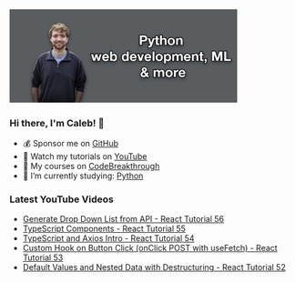 <img src="github-cover-photo-my-face.jpg" width="400px" />

### Hi there, I'm Caleb! 🍛

- 💰 Sponsor me on [GitHub](https://github.com/sponsors/CalebCurry)
- 🎥 Watch my tutorials on [YouTube](https://www.youtube.com/calebthevideomaker2)
- 📗 My courses on [CodeBreakthrough](https://www.codebreakthrough.com)
- 🤔 I’m currently studying: [Python](https://www.youtube.com/watch?v=s3IvdkCq2_c&t=4254s)

### Latest YouTube Videos
<!-- YOUTUBE:START -->
- [Generate Drop Down List from API - React Tutorial 56](https://www.youtube.com/watch?v=Mnz_Qpl5Q_s)
- [TypeScript Components - React Tutorial 55](https://www.youtube.com/watch?v=KmM3cHWdguc)
- [TypeScript and Axios Intro - React Tutorial 54](https://www.youtube.com/watch?v=_8YaUjcL0sw)
- [Custom Hook on Button Click &lpar;onClick POST with useFetch&rpar; - React Tutorial 53](https://www.youtube.com/watch?v=M6vLKxaOWZw)
- [Default Values and Nested Data with Destructuring - React Tutorial 52](https://www.youtube.com/watch?v=DfEYCZMFOuI)
<!-- YOUTUBE:END -->
